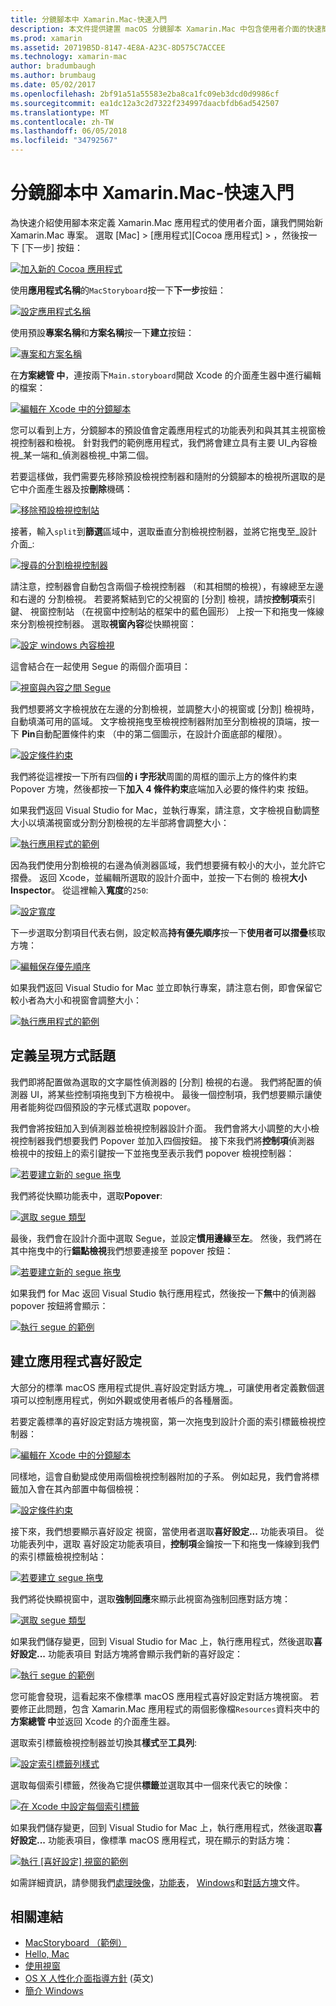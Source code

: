 ```yaml
---
title: 分鏡腳本中 Xamarin.Mac-快速入門
description: 本文件提供建置 macOS 分鏡腳本 Xamarin.Mac 中包含使用者介面的快速簡介。 說明如何建立 segue，並建立喜好設定 視窗。
ms.prod: xamarin
ms.assetid: 20719B5D-8147-4E8A-A23C-8D575C7ACCEE
ms.technology: xamarin-mac
author: bradumbaugh
ms.author: brumbaug
ms.date: 05/02/2017
ms.openlocfilehash: 2bf91a51a55583e2ba8ca1fc09eb3dcd0d9986cf
ms.sourcegitcommit: ea1dc12a3c2d7322f234997daacbfdb6ad542507
ms.translationtype: MT
ms.contentlocale: zh-TW
ms.lasthandoff: 06/05/2018
ms.locfileid: "34792567"
---
```

# <a name="storyboards-in-xamarinmac--quick-start"></a>分鏡腳本中 Xamarin.Mac-快速入門

為快速介紹使用腳本來定義 Xamarin.Mac 應用程式的使用者介面，讓我們開始新 Xamarin.Mac 專案。 選取 [Mac] > [應用程式][Cocoa 應用程式] > ，然後按一下 [下一步] 按鈕：

[![](quickstart-images/qs01.png "加入新的 Cocoa 應用程式")](quickstart-images/qs01.png#lightbox)

使用**應用程式名稱**的`MacStoryboard`按一下**下一步**按鈕：

[![](quickstart-images/qs02.png "設定應用程式名稱")](quickstart-images/qs02.png#lightbox)

使用預設**專案名稱**和**方案名稱**按一下**建立**按鈕：

[![](quickstart-images/qs03.png "專案和方案名稱")](quickstart-images/qs03.png#lightbox)

在**方案總管 中**，連按兩下`Main.storyboard`開啟 Xcode 的介面產生器中進行編輯的檔案：

[![](quickstart-images/qs04.png "編輯在 Xcode 中的分鏡腳本")](quickstart-images/qs04.png#lightbox)

您可以看到上方，分鏡腳本的預設值會定義應用程式的功能表列和與其其主視窗檢視控制器和檢視。 針對我們的範例應用程式，我們將會建立具有主要 UI_內容檢視_某一端和_偵測器檢視_中第二個。

若要這樣做，我們需要先移除預設檢視控制器和隨附的分鏡腳本的檢視所選取的是它中介面產生器及按**刪除**機碼：

[![](quickstart-images/qs05.png "移除預設檢視控制站")](quickstart-images/qs05.png#lightbox)

接著，輸入`split`到**篩選**區域中，選取垂直分割檢視控制器，並將它拖曳至_設計介面_:

[![](quickstart-images/qs06.png "搜尋的分割檢視控制器")](quickstart-images/qs06.png#lightbox)

請注意，控制器會自動包含兩個子檢視控制器 （和其相關的檢視），有線總至左邊和右邊的 分割檢視。 若要將繫結到它的父視窗的 [分割] 檢視，請按**控制項**索引鍵、 視窗控制站 （在視窗中控制站的框架中的藍色圓形） 上按一下和拖曳一條線來分割檢視控制器。 選取**視窗內容**從快顯視窗：

[![](quickstart-images/qs07.png "設定 windows 內容檢視")](quickstart-images/qs07.png#lightbox)

這會結合在一起使用 Segue 的兩個介面項目：

[![](quickstart-images/qs08.png "視窗與內容之間 Segue")](quickstart-images/qs08.png#lightbox)

我們想要將文字檢視放在左邊的分割檢視，並調整大小的視窗或 [分割] 檢視時，自動填滿可用的區域。 文字檢視拖曳至檢視控制器附加至分割檢視的頂端，按一下  **Pin**自動配置條件約束 （中的第二個圖示，在設計介面底部的權限）。

[![](quickstart-images/qs09.png "設定條件約束")](quickstart-images/qs09.png#lightbox)

我們將從這裡按一下所有四個**的 i 字形狀**周圍的周框的圖示上方的條件約束 Popover 方塊，然後都按一下**加入 4 條件約束**底端加入必要的條件約束 按鈕。

如果我們返回 Visual Studio for Mac，並執行專案，請注意，文字檢視自動調整大小以填滿視窗或分割分割檢視的左半部將會調整大小：

[![](quickstart-images/qs10.png "執行應用程式的範例")](quickstart-images/qs10.png#lightbox)

因為我們使用分割檢視的右邊為偵測器區域，我們想要擁有較小的大小，並允許它摺疊。 返回 Xcode，並編輯所選取的設計介面中，並按一下右側的 檢視**大小 Inspector**。 從這裡輸入**寬度**的`250`:

[![](quickstart-images/qs11.png "設定寬度")](quickstart-images/qs11.png#lightbox)

下一步選取分割項目代表右側，設定較高**持有優先順序**按一下**使用者可以摺疊**核取方塊：

[![](quickstart-images/qs12.png "編輯保存優先順序")](quickstart-images/qs12.png#lightbox)

如果我們返回 Visual Studio for Mac 並立即執行專案，請注意右側，即會保留它較小者為大小和視窗會調整大小：

[![](quickstart-images/qs13.png "執行應用程式的範例")](quickstart-images/qs13.png#lightbox)

<a name="Defining-a-Presentation-Segue" />

## <a name="defining-a-presentation-segue"></a>定義呈現方式話題

我們即將配置做為選取的文字屬性偵測器的 [分割] 檢視的右邊。 我們將配置的偵測器 UI，將某些控制項拖曳到下方檢視中。 最後一個控制項，我們想要顯示讓使用者能夠從四個預設的字元樣式選取 popover。

我們會將按鈕加入到偵測器並檢視控制器設計介面。 我們會將大小調整的大小檢視控制器我們想要我們 Popover 並加入四個按鈕。 接下來我們將**控制項**偵測器 檢視中的按鈕上的索引鍵按一下並拖曳至表示我們 popover 檢視控制器：

[![](quickstart-images/qs14.png "若要建立新的 segue 拖曳")](quickstart-images/qs14.png#lightbox)

我們將從快顯功能表中，選取**Popover**: 

[![](quickstart-images/qs15.png "選取 segue 類型")](quickstart-images/qs15.png#lightbox)

最後，我們會在設計介面中選取 Segue，並設定**慣用邊緣**至**左**。 然後，我們將在其中拖曳中的行**錨點檢視**我們想要連接至 popover 按鈕：

[![](quickstart-images/qs16.png "若要建立新的 segue 拖曳")](quickstart-images/qs16.png#lightbox)

如果我們 for Mac 返回 Visual Studio 執行應用程式，然後按一下**無**中的偵測器 popover 按鈕將會顯示：

[![](quickstart-images/qs17.png "執行 segue 的範例")](quickstart-images/qs17.png#lightbox)

<a name="Creating-App-Preferences" />

## <a name="creating-app-preferences"></a>建立應用程式喜好設定

大部分的標準 macOS 應用程式提供_喜好設定對話方塊_，可讓使用者定義數個選項可以控制應用程式，例如外觀或使用者帳戶的各種層面。

若要定義標準的喜好設定對話方塊視窗，第一次拖曳到設計介面的索引標籤檢視控制器：

[![](quickstart-images/qs18.png "編輯在 Xcode 中的分鏡腳本")](quickstart-images/qs18.png#lightbox)

同樣地，這會自動變成使用兩個檢視控制器附加的子系。 例如起見，我們會將標籤加入會在其內部置中每個檢視：

[![](quickstart-images/qs19.png "設定條件約束")](quickstart-images/qs19.png#lightbox)

接下來，我們想要顯示喜好設定 視窗，當使用者選取**喜好設定...** 功能表項目。 從功能表列中，選取 喜好設定功能表項目，**控制項**金鑰按一下和拖曳一條線到我們的索引標籤檢視控制站：

[![](quickstart-images/qs20.png "若要建立 segue 拖曳")](quickstart-images/qs20.png#lightbox)

我們將從快顯視窗中，選取**強制回應**來顯示此視窗為強制回應對話方塊：

[![](quickstart-images/qs21.png "選取 segue 類型")](quickstart-images/qs21.png#lightbox)

如果我們儲存變更，回到 Visual Studio for Mac 上，執行應用程式，然後選取**喜好設定...** 功能表項目 對話方塊將會顯示我們新的喜好設定：

[![](quickstart-images/qs22.png "執行 segue 的範例")](quickstart-images/qs22.png#lightbox)

您可能會發現，這看起來不像標準 macOS 應用程式喜好設定對話方塊視窗。 若要修正此問題，包含 Xamarin.Mac 應用程式的兩個影像檔`Resources`資料夾中的**方案總管 中**並返回 Xcode 的介面產生器。

選取索引標籤檢視控制器並切換其**樣式**至**工具列**: 

[![](quickstart-images/qs23.png "設定索引標籤列樣式")](quickstart-images/qs23.png#lightbox)

選取每個索引標籤，然後為它提供**標籤**並選取其中一個來代表它的映像：

[![](quickstart-images/qs24.png "在 Xcode 中設定每個索引標籤")](quickstart-images/qs24.png#lightbox)

如果我們儲存變更，回到 Visual Studio for Mac 上，執行應用程式，然後選取**喜好設定...** 功能表項目，像標準 macOS 應用程式，現在顯示的對話方塊：

[![](quickstart-images/qs25.png "執行 [喜好設定] 視窗的範例")](quickstart-images/qs25.png#lightbox)

如需詳細資訊，請參閱我們[處理映像](~/mac/app-fundamentals/image.md)，[功能表](~/mac/user-interface/menu.md)， [Windows](~/mac/user-interface/window.md)和[對話方塊](~/mac/user-interface/dialog.md)文件。

## <a name="related-links"></a>相關連結

- [MacStoryboard （範例）](https://developer.xamarin.com/samples/mac/MacStoryboard/)
- [Hello, Mac](~/mac/get-started/hello-mac.md)
- [使用視窗](~/mac/user-interface/window.md)
- [OS X 人性化介面指導方針](https://developer.apple.com/library/mac/documentation/UserExperience/Conceptual/OSXHIGuidelines/) \(英文\)
- [簡介 Windows](https://developer.apple.com/library/mac/documentation/Cocoa/Conceptual/WinPanel/Introduction.html#//apple_ref/doc/uid/10000031-SW1)
